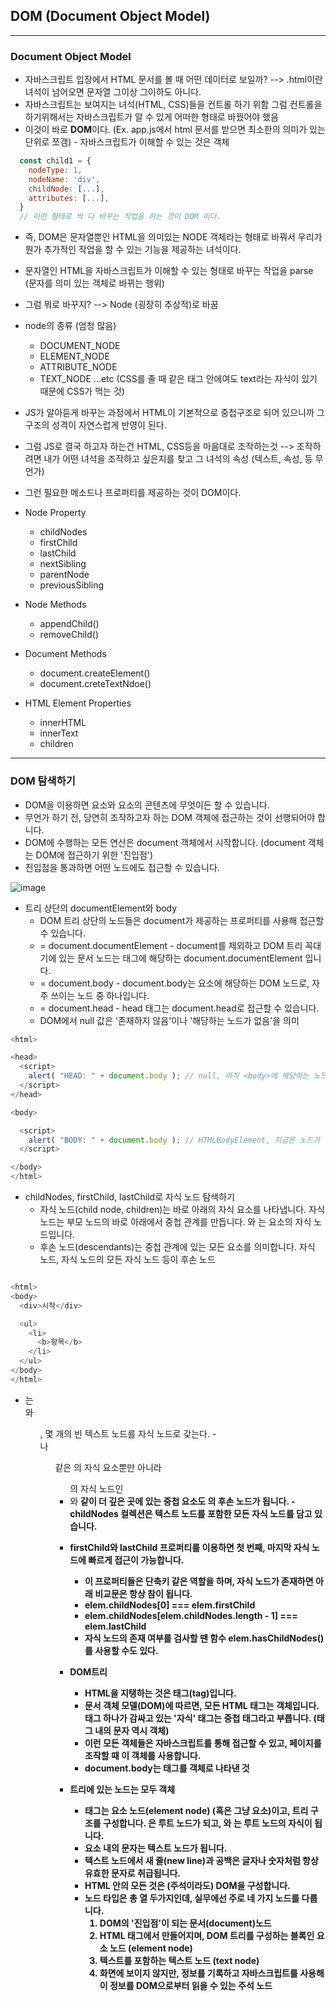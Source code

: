 ## DOM (Document Object Model)

---

### Document Object Model

- 자바스크립트 입장에서 HTML 문서를 볼 때 어떤 데이터로 보일까? --> .html이란 녀석이 넘어오면 문자열 그이상 그이하도 아니다.
- 자바스크립트는 보여지는 녀석(HTML, CSS)들을 컨트롤 하기 위함 그럼 컨트롤을 하기위해서는 자바스크립트가 알 수 있게 어떠한 형태로 바꿨어야 했음
- 이것이 바로 **DOM**이다. (Ex. app.js에서 html 문서를 받으면 최소한의 의미가 있는 단위로 쪼갬) - 자바스크립트가 이해할 수 있는 것은 객체

```Javascript
  const child1 = {
    nodeType: 1,
    nodeName: 'div',
    childNode: [...],
    attributes: [...],
  }
  // 이런 형태로 싹 다 바꾸는 작업을 하는 것이 DOM 이다.
```

- 즉, DOM은 문자열뿐인 HTML을 의미있는 NODE 객체라는 형태로 바꿔서 우리가 뭔가 추가적인 작업을 할 수 있는 기능을 제공하는 녀석이다.
- 문자열인 HTML을 자바스크립트가 이해할 수 있는 형태로 바꾸는 작업을 parse (문자를 의미 있는 객체로 바뀌는 행위)
- 그럼 뭐로 바꾸지? --> Node (굉장히 추상적)로 바꿈

- node의 종류 (엄청 많음)

  - DOCUMENT_NODE
  - ELEMENT_NODE
  - ATTRIBUTE_NODE
  - TEXT_NODE ...etc (CSS를 줄 때 같은 태그 안에여도 text라는 자식이 있기 때문에 CSS가 먹는 것)

- JS가 알아듣게 바꾸는 과정에서 HTML이 기본적으로 중첩구조로 되어 있으니까 그 구조의 성격이 자연스럽게 반영이 된다.
- 그럼 JS로 결국 하고자 하는건 HTML, CSS등을 마음대로 조작하는것 --> 조작하려면 내가 어떤 녀석을 조작하고 싶은지를 찾고 그 녀석의 속성 (텍스트, 속성, 등 무언가)
- 그런 필요한 메소드나 프로퍼티를 제공하는 것이 DOM이다.

- Node Property

  - childNodes
  - firstChild
  - lastChild
  - nextSibling
  - parentNode
  - previousSibling

- Node Methods

  - appendChild()
  - removeChild()

- Document Methods

  - document.createElement()
  - document.creteTextNdoe()

- HTML Element Properties
  - innerHTML
  - innerText
  - children

---

### DOM 탐색하기

- DOM을 이용하면 요소와 요소의 콘텐츠에 무엇이든 할 수 있습니다.
- 무언가 하기 전, 당연히 조작하고자 하는 DOM 객체에 접근하는 것이 선행되어야 합니다.
- DOM에 수행하는 모든 연산은 document 객체에서 시작합니다. (document 객체는 DOM에 접근하기 위한 '진입점')
- 진입점을 통과하면 어떤 노드에도 접근할 수 있습니다.

![image](https://user-images.githubusercontent.com/31474272/128269569-2fc9edde-e33e-4732-8fd6-a0696cb17a52.png)

- 트리 상단의 documentElement와 body
  - DOM 트리 상단의 노드들은 document가 제공하는 프로퍼티를 사용해 접근할 수 있습니다.
  - <html> = document.documentElement
      - document를 제외하고 DOM 트리 꼭대기에 있는 문서 노드는 <html> 태그에 해당하는 document.documentElement 입니다.
  - <body> = document.body
      - document.body는 <body> 요소에 해당하는 DOM 노드로, 자주 쓰이는 노드 중 하나입니다.
  - <head> = document.head
      - head 태그는 document.head로 접근할 수 있습니다.
  - DOM에서 null 값은 '존재하지 않음'이나 '해당하는 노드가 없음'을 의미

```Javascript
<html>

<head>
  <script>
    alert( "HEAD: " + document.body ); // null, 아직 <body>에 해당하는 노드가 생성되지 않았음
  </script>
</head>

<body>

  <script>
    alert( "BODY: " + document.body ); // HTMLBodyElement, 지금은 노드가 존재하므로 읽을 수 있음
  </script>

</body>
</html>

```

- childNodes, firstChild, lastChild로 자식 노드 탐색하기
  - 자식 노드(child node, children)는 바로 아래의 자식 요소를 나타냅니다.
    자식 노드는 부모 노드의 바로 아래에서 중첩 관계를 만듭니다. <head>와 <body>는 <html>요소의 자식 노드입니다.
  - 후손 노드(descendants)는 중첩 관계에 있는 모든 요소를 의미합니다. 자식 노드, 자식 노드의 모든 자식 노드 등이 후손 노드

```Javascript

<html>
<body>
  <div>시작</div>

  <ul>
    <li>
      <b>항목</b>
    </li>
  </ul>
</body>
</html>

```

- <body>는 <div>와 <ul>, 몇 개의 빈 텍스트 노드를 자식 노드로 갖는다.
    - <div>나 <ul>같은 <body>의 자식 요소뿐만 아니라 <ul>의 자식 노드인 <li>와 <b>같이 더 깊은 곳에 있는 중첩 요소도 <body>의 후손 노드가 됩니다.
    - childNodes 컬렉션은 텍스트 노드를 포함한 모든 자식 노드를 담고 있습니다.

- firstChild와 lastChild 프로퍼티를 이용하면 첫 번째, 마지막 자식 노드에 빠르게 접근이 가능합니다.

  - 이 프로퍼티들은 단축키 같은 역할을 하며, 자식 노드가 존재하면 아래 비교문은 항상 참이 됩니다.
  - elem.childNodes[0] === elem.firstChild
  - elem.childNodes[elem.childNodes.length - 1] === elem.lastChild
  - 자식 노드의 존재 여부를 검사할 땐 함수 elem.hasChildNodes()를 사용할 수도 있다.

- DOM트리

  - HTML을 지탱하는 것은 태그(tag)입니다.
  - 문서 객체 모델(DOM)에 따르면, 모든 HTML 태그는 객체입니다. 태그 하나가 감싸고 있는 '자식' 태그는 중첩 태그라고 부릅니다. (태그 내의 문자 역시 객체)
  - 이런 모든 객체들은 자바스크립트를 통해 접근할 수 있고, 페이지를 조작할 때 이 객체를 사용합니다.
  - document.body는 <body>태그를 객체로 나타낸 것

- 트리에 있는 노드는 모두 객체
  - 태그는 요소 노드(element node) (혹은 그냥 요소)이고, 트리 구조를 구성합니다. <html>은 루트 노드가 되고, <head>와 <body>는 루트 노드의 자식이 됩니다.
  - 요소 내의 문자는 텍스트 노드가 됩니다.
  - 텍스트 노드에서 새 줄(new line)과 공백은 글자나 숫자처럼 항상 유효한 문자로 취급됩니다.
  - HTML 안의 모든 것은 (주석이라도) DOM을 구성합니다.
  - 노드 타입은 총 열 두가지인데, 실무에선 주로 네 가지 노드를 다룹니다.
    1. DOM의 '진입점'이 되는 문서(document)노드
    2. HTML 태그에서 만들어지며, DOM 트리를 구성하는 블록인 요소 노드 (element node)
    3. 텍스트를 포함하는 텍스트 노드 (text node)
    4. 화면에 보이지 않지만, 정보를 기록하고 자바스크립트를 사용해 이 정보를 DOM으로부터 읽을 수 있는 주석 노드
